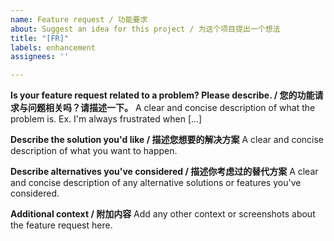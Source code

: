 ```yaml
---
name: Feature request / 功能要求
about: Suggest an idea for this project / 为这个项目提出一个想法
title: "[FR]"
labels: enhancement
assignees: ''

---
```


**Is your feature request related to a problem? Please describe. / 您的功能请求与问题相关吗？请描述一下。**
A clear and concise description of what the problem is. Ex. I'm always frustrated when [...]

**Describe the solution you'd like / 描述您想要的解决方案**
A clear and concise description of what you want to happen.

**Describe alternatives you've considered / 描述你考虑过的替代方案**
A clear and concise description of any alternative solutions or features you've considered.

**Additional context / 附加内容**
Add any other context or screenshots about the feature request here.
